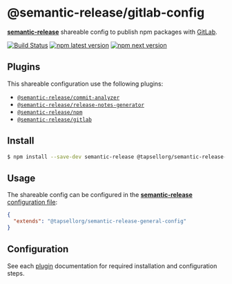 # @semantic-release/gitlab-config

[**semantic-release**](https://github.com/semantic-release/semantic-release) shareable config to publish npm packages with [GitLab](https://gitlab.com).

[![Build Status](https://github.com/semantic-release/gitlab-config/workflows/Test/badge.svg)](https://github.com/semantic-release/gitlab-config/actions?query=workflow%3ATest+branch%3Amaster) [![npm latest version](https://img.shields.io/npm/v/@semantic-release/gitlab-config/latest.svg)](https://www.npmjs.com/package/@semantic-release/gitlab-config)
[![npm next version](https://img.shields.io/npm/v/@semantic-release/gitlab-config/next.svg)](https://www.npmjs.com/package/@semantic-release/gitlab-config)

## Plugins

This shareable configuration use the following plugins:

- [`@semantic-release/commit-analyzer`](https://github.com/semantic-release/commit-analyzer)
- [`@semantic-release/release-notes-generator`](https://github.com/semantic-release/release-notes-generator)
- [`@semantic-release/npm`](https://github.com/semantic-release/npm)
- [`@semantic-release/gitlab`](https://github.com/semantic-release/gitlab)

## Install

```bash
$ npm install --save-dev semantic-release @tapsellorg/semantic-release-general-config
```

## Usage

The shareable config can be configured in the [**semantic-release** configuration file](https://github.com/semantic-release/semantic-release/blob/master/docs/usage/configuration.md#configuration):

```json
{
  "extends": "@tapsellorg/semantic-release-general-config"
}
```

## Configuration

See each [plugin](#plugins) documentation for required installation and configuration steps.
